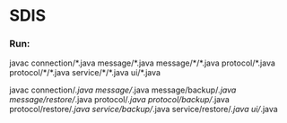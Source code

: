 # SDIS

### Run:

javac connection/\*.java message/\*.java message/\*/\*.java protocol/\*.java protocol/\*/\*.java service/\*/\*.java ui/\*.java

javac connection/*.java message/*.java message/backup/*.java message/restore/*.java protocol/*.java protocol/backup/*.java protocol/restore/*.java service/backup/*.java service/restore/*.java ui/*.java
